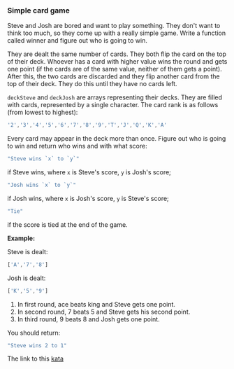 ### Simple card game

Steve and Josh are bored and want to play something. They don't want to think too much, so they come up with a really simple game. Write a function called winner and figure out who is going to win.

They are dealt the same number of cards. They both flip the card on the top of their deck. Whoever has a card with higher value wins the round and gets one point (if the cards are of the same value, neither of them gets a point). After this, the two cards are discarded and they flip another card from the top of their deck. They do this until they have no cards left.

`deckSteve` and `deckJosh` are arrays representing their decks. They are filled with cards, represented by a single character. The card rank is as follows (from lowest to highest):
```javascript
'2','3','4','5','6','7','8','9','T','J','Q','K','A'
```
Every card may appear in the deck more than once. Figure out who is going to win and return who wins and with what score:
```javascript
"Steve wins `x` to `y`"
```
if Steve wins, where `x` is Steve's score, `y` is Josh's score;
```javascript
"Josh wins `x` to `y`"
```
if Josh wins, where `x` is Josh's score, `y` is Steve's score;
```javascript
"Tie"
```
if the score is tied at the end of the game.



**Example:**  

Steve is dealt:
```javascript
['A','7','8']
```
Josh is dealt:
```javascript
['K','5','9']
```
1. In first round, ace beats king and Steve gets one point.
2. In second round, 7 beats 5 and Steve gets his second point.
3. In third round, 9 beats 8 and Josh gets one point.

You should return:
```javascript
"Steve wins 2 to 1"
```

The link to this [kata](https://www.codewars.com/kata/simple-card-game/javascript)
